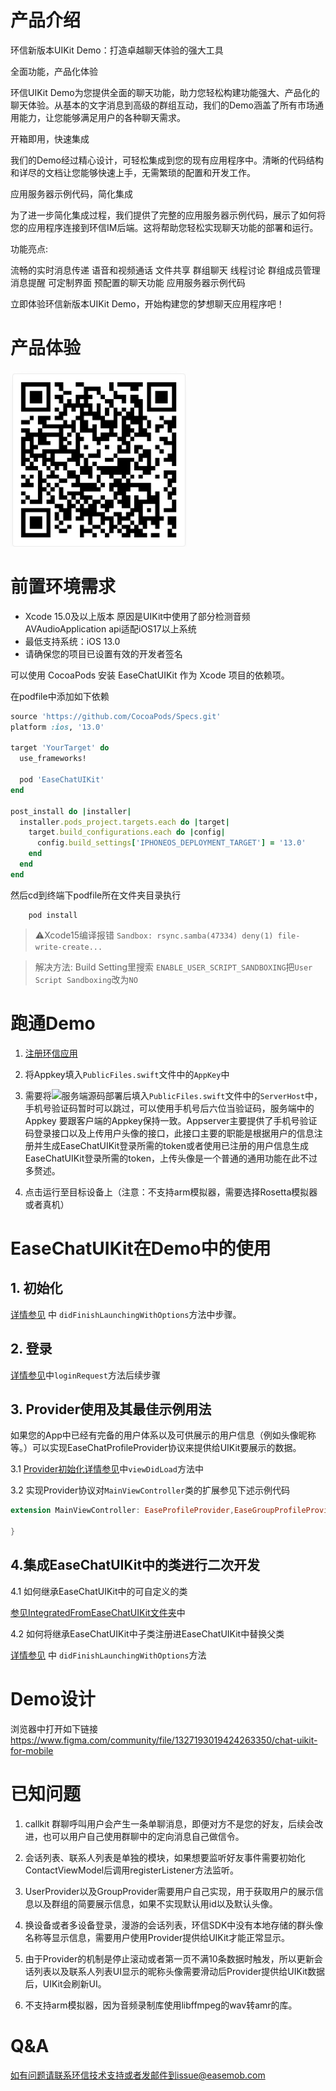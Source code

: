 # 产品介绍

环信新版本UIKit Demo：打造卓越聊天体验的强大工具

全面功能，产品化体验

环信UIKit Demo为您提供全面的聊天功能，助力您轻松构建功能强大、产品化的聊天体验。从基本的文字消息到高级的群组互动，我们的Demo涵盖了所有市场通用能力，让您能够满足用户的各种聊天需求。

开箱即用，快速集成

我们的Demo经过精心设计，可轻松集成到您的现有应用程序中。清晰的代码结构和详尽的文档让您能够快速上手，无需繁琐的配置和开发工作。

应用服务器示例代码，简化集成

为了进一步简化集成过程，我们提供了完整的应用服务器示例代码，展示了如何将您的应用程序连接到环信IM后端。这将帮助您轻松实现聊天功能的部署和运行。

功能亮点:

流畅的实时消息传递
语音和视频通话
文件共享
群组聊天
线程讨论
群组成员管理
消息提醒
可定制界面
预配置的聊天功能
应用服务器示例代码

立即体验环信新版本UIKit Demo，开始构建您的梦想聊天应用程序吧！

# 产品体验

![](./demo.png)

#  前置环境需求

- Xcode 15.0及以上版本 原因是UIKit中使用了部分检测音频AVAudioApplication api适配iOS17以上系统
- 最低支持系统：iOS 13.0
- 请确保您的项目已设置有效的开发者签名

可以使用 CocoaPods 安装 EaseChatUIKit 作为 Xcode 项目的依赖项。

在podfile中添加如下依赖

```ruby
source 'https://github.com/CocoaPods/Specs.git'
platform :ios, '13.0'

target 'YourTarget' do
  use_frameworks!

  pod 'EaseChatUIKit'
end

post_install do |installer|
  installer.pods_project.targets.each do |target|
    target.build_configurations.each do |config|
      config.build_settings['IPHONEOS_DEPLOYMENT_TARGET'] = '13.0'
    end
  end
end
```

然后cd到终端下podfile所在文件夹目录执行

```
    pod install
```

>⚠️Xcode15编译报错 ```Sandbox: rsync.samba(47334) deny(1) file-write-create...```

> 解决方法: Build Setting里搜索 ```ENABLE_USER_SCRIPT_SANDBOXING```把```User Script Sandboxing```改为```NO```

# 跑通Demo

 1. [注册环信应用](https://doc.easemob.com/product/enable_and_configure_IM.html)

 2. 将Appkey填入`PublicFiles.swift`文件中的`AppKey`中

 3. 需要将![服务端源码](https://github.com/easemob/easemob-im-app-server/tree/dev-demo)部署后填入`PublicFiles.swift`文件中的`ServerHost`中，手机号验证码暂时可以跳过，可以使用手机号后六位当验证码，服务端中的Appkey 要跟客户端的Appkey保持一致。Appserver主要提供了手机号验证码登录接口以及上传用户头像的接口，此接口主要的职能是根据用户的信息注册并生成EaseChatUIKit登录所需的token或者使用已注册的用户信息生成EaseChatUIKit登录所需的token，上传头像是一个普通的通用功能在此不过多赘述。

 4. 点击运行至目标设备上（注意：不支持arm模拟器，需要选择Rosetta模拟器或者真机）

# EaseChatUIKit在Demo中的使用

## 1. 初始化

[详情参见](./EaseChatDemo/EaseChatDemo/AppDelegate.swift) 中 `didFinishLaunchingWithOptions`方法中步骤。

## 2. 登录

[详情参见](./EaseChatDemo/EaseChatDemo/LoginViewController.swift)中`loginRequest`方法后续步骤

## 3. Provider使用及其最佳示例用法

如果您的App中已经有完备的用户体系以及可供展示的用户信息（例如头像昵称等。）可以实现EaseChatProfileProvider协议来提供给UIKit要展示的数据。

3.1 [Provider初始化详情参见](./EaseChatDemo/EaseChatDemo/Main/MainViewController.swift)中`viewDidLoad`方法中

3.2 实现Provider协议对`MainViewController`类的扩展参见下述示例代码

```Swift
extension MainViewController: EaseProfileProvider,EaseGroupProfileProvider {

}
```


## 4.集成EaseChatUIKit中的类进行二次开发

4.1 如何继承EaseChatUIKit中的可自定义的类

[参见IntegratedFromEaseChatUIKit文件夹](./EaseChatDemo/EaseChatDemo/IntegratedFromEaseChatUIKit)中

4.2 如何将继承EaseChatUIKit中子类注册进EaseChatUIKit中替换父类

[详情参见](./EaseChatDemo/EaseChatDemo/AppDelegate.swift) 中 `didFinishLaunchingWithOptions`方法

# Demo设计
浏览器中打开如下链接
https://www.figma.com/community/file/1327193019424263350/chat-uikit-for-mobile


# 已知问题

1. callkit 群聊呼叫用户会产生一条单聊消息，即便对方不是您的好友，后续会改进，也可以用户自己使用群聊中的定向消息自己做信令。
2. 会话列表、联系人列表是单独的模块，如果想要监听好友事件需要初始化ContactViewModel后调用registerListener方法监听。
3. UserProvider以及GroupProvider需要用户自己实现，用于获取用户的展示信息以及群组的简要展示信息，如果不实现默认用id以及默认头像。
4. 换设备或者多设备登录，漫游的会话列表，环信SDK中没有本地存储的群头像名称等显示信息，需要用户使用Provider提供给UIKit才能正常显示。
5. 由于Provider的机制是停止滚动或者第一页不满10条数据时触发，所以更新会话列表以及联系人列表UI显示的昵称头像需要滑动后Provider提供给UIKit数据后，UIKit会刷新UI。

6. 不支持arm模拟器，因为音频录制库使用libffmpeg的wav转amr的库。


# Q&A


如有问题请联系环信技术支持或者发邮件到issue@easemob.com
